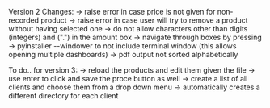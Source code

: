 Version 2 Changes:
 -> raise error in case price is not given for non-recorded product
 -> raise error in case user will try to remove a product without having selected one
 -> do not allow characters other than digits (integers) and (".") in the amount box
 -> navigate through boxes by pressing <enter>
 -> pyinstaller --windower to not include terminal window (this allows opening multiple dashboards)
 -> pdf output not sorted alphabetically


 To do.. for version 3:
 -> reload the products and edit them given the file
 -> use enter to click and save the proce button as well 
 -> create a list of all clients and choose them from a drop down menu
 -> automatically creates a different directory for each client

 
